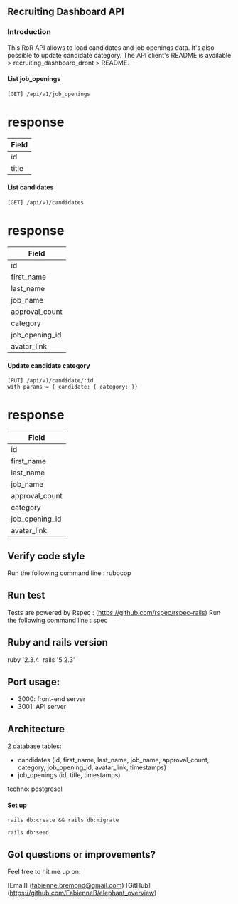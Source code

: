 ## Recruiting Dashboard API

### Introduction

This RoR API allows to load candidates and job openings data. It's also possible to update candidate category. 
The API client's README is available > recruiting_dashboard_dront > README.

#### List job_openings
```
[GET] /api/v1/job_openings
```
# response 
|Field      |
|-----------|
| id        |  integer
| title     |  string


#### List candidates
```
[GET] /api/v1/candidates
```
# response 
|Field          |
|---------------|
| id            |  integer
| first_name    |  string
| last_name     |  string
| job_name      |  string
| approval_count|  integer
| category      |  string : waiting or interview
| job_opening_id|  integer
| avatar_link   |  string


#### Update candidate category
```
[PUT] /api/v1/candidate/:id
with params = { candidate: { category: }}
```
# response 
|Field          |
|---------------|
| id            |  integer
| first_name    |  string
| last_name     |  string
| job_name      |  string
| approval_count|  integer
| category      |  string : waiting or interview
| job_opening_id|  integer
| avatar_link   |  string


## Verify code style

Run the following command line :
rubocop

## Run test 
Tests are powered by Rspec : (https://github.com/rspec/rspec-rails)
Run the following command line :
spec


## Ruby and rails version

ruby '2.3.4'
rails '5.2.3'


## Port usage:

- 3000: front-end server
- 3001: API server


## Architecture

2 database tables:
- candidates (id, first_name, last_name, job_name, approval_count, category, job_opening_id, avatar_link, timestamps)
- job_openings (id, title, timestamps)

techno: postgresql

#### Set up

```
rails db:create && rails db:migrate
```

```
rails db:seed
```

## Got questions or improvements?
Feel free to hit me up on:

[Email] (fabienne.bremond@gmail.com)
[GitHub] (https://github.com/FabienneB/elephant_overview)